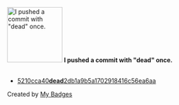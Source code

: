<img src="https://my-badges.github.io/my-badges/dead-commit.png" alt="I pushed a commit with &quot;dead&quot; once." title="I pushed a commit with &quot;dead&quot; once." width="128">
<strong>I pushed a commit with &quot;dead&quot; once.</strong>
<br><br>

- <a href="https://github.com/VandalByte/darkmatter-grub2-theme/commit/5210cca40dead2db1a9b5a1702918416c56ea6aa">5210cca40<strong>dead</strong>2db1a9b5a1702918416c56ea6aa</a>


Created by <a href="https://github.com/my-badges/my-badges">My Badges</a>